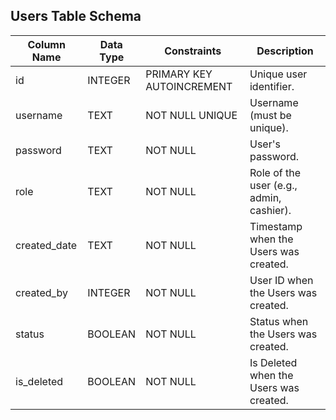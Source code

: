 ## Users Table Schema

| Column Name   | Data Type    | Constraints                          | Description                                 |
|---------------|--------------|--------------------------------------|---------------------------------------------|
| id            | INTEGER      | PRIMARY KEY AUTOINCREMENT           | Unique user identifier.                     |
| username      | TEXT         | NOT NULL UNIQUE                      | Username (must be unique).                  |
| password      | TEXT         | NOT NULL                             | User's password.                            |
| role          | TEXT         | NOT NULL                             | Role of the user (e.g., admin, cashier).    |
| created_date  | TEXT         | NOT NULL                             | Timestamp when the Users was created.   |
| created_by    | INTEGER      | NOT NULL                             | User ID when the Users was created.     |
| status        | BOOLEAN      | NOT NULL                             | Status when the Users was created.      |
| is_deleted    | BOOLEAN      | NOT NULL                             | Is Deleted when the Users was created.  |